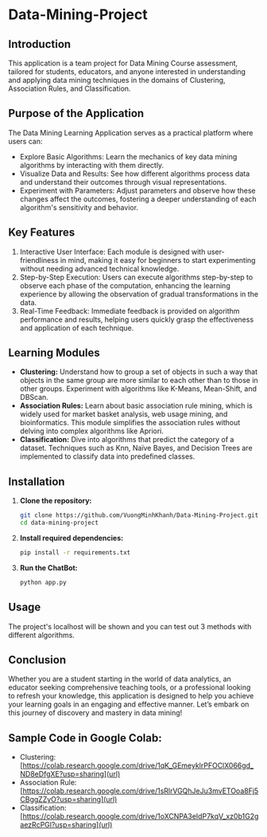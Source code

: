 # Data-Mining-Project

## Introduction
This application is a team project for Data Mining Course assessment, tailored for students, educators, and anyone interested in understanding and applying data mining techniques in the domains of Clustering, Association Rules, and Classification.

## Purpose of the Application
The Data Mining Learning Application serves as a practical platform where users can:

- Explore Basic Algorithms: Learn the mechanics of key data mining algorithms by interacting with them directly.
- Visualize Data and Results: See how different algorithms process data and understand their outcomes through visual representations.
- Experiment with Parameters: Adjust parameters and observe how these changes affect the outcomes, fostering a deeper understanding of each algorithm's sensitivity and behavior.

## Key Features
1. Interactive User Interface: Each module is designed with user-friendliness in mind, making it easy for beginners to start experimenting without needing advanced technical knowledge.
2. Step-by-Step Execution: Users can execute algorithms step-by-step to observe each phase of the computation, enhancing the learning experience by allowing the observation of gradual transformations in the data.
3. Real-Time Feedback: Immediate feedback is provided on algorithm performance and results, helping users quickly grasp the effectiveness and application of each technique.

## Learning Modules
- **Clustering:** Understand how to group a set of objects in such a way that objects in the same group are more similar to each other than to those in other groups. Experiment with algorithms like K-Means, Mean-Shift, and DBScan.
- **Association Rules:** Learn about basic association rule mining, which is widely used for market basket analysis, web usage mining, and bioinformatics. This module simplifies the association rules without delving into complex algorithms like Apriori.
- **Classification:** Dive into algorithms that predict the category of a dataset. Techniques such as Knn, Naïve Bayes, and Decision Trees are implemented to classify data into predefined classes.

## Installation
1. **Clone the repository:**
    ```bash
    git clone https://github.com/VuongMinhKhanh/Data-Mining-Project.git data-mining-project
    cd data-mining-project
    ```
2. **Install required dependencies:**
    ```bash
    pip install -r requirements.txt
    ```
3. **Run the ChatBot:**
    ```bash
    python app.py
    ```

## Usage
The project's localhost will be shown and you can test out 3 methods with different algorithms.

## Conclusion
Whether you are a student starting in the world of data analytics, an educator seeking comprehensive teaching tools, or a professional looking to refresh your knowledge, this application is designed to help you achieve your learning goals in an engaging and effective manner. Let’s embark on this journey of discovery and mastery in data mining!


## Sample Code in Google Colab: 
- Clustering: [https://colab.research.google.com/drive/1qK_GEmeyklrPFOClX066gd_ND8eDfgXE?usp=sharing](url)
- Association Rule: [https://colab.research.google.com/drive/1sRlrVGQhJeJu3mvETOoa8Fj5CBggZZyO?usp=sharing](url)
- Classification: [https://colab.research.google.com/drive/1oXCNPA3eIdP7kqV_xz0b1G2gaezRcPGl?usp=sharing](url)

